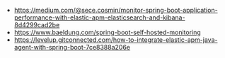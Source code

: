 - https://medium.com/@sece.cosmin/monitor-spring-boot-application-performance-with-elastic-apm-elasticsearch-and-kibana-8d4299cad2be
- https://www.baeldung.com/spring-boot-self-hosted-monitoring
- https://levelup.gitconnected.com/how-to-integrate-elastic-apm-java-agent-with-spring-boot-7ce8388a206e